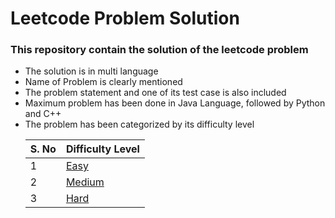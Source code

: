 <h1> Leetcode Problem Solution</h1>
<h3> This repository contain the solution of the leetcode problem</h3>
<ul>
<li> The solution is in multi language </li>
<li> Name of Problem is clearly mentioned </li>
<li> The problem statement and one of its test case is also included </li>
<li> Maximum problem has been done in Java Language, followed by Python and C++ </li>
<li> The problem has been categorized by its difficulty level </li>

|S. No| Difficulty Level |
| :---| :----------------|
|1| [Easy](https://github.com/sudoshivesh/leetcode-problem-solution/tree/sudo/easy) |
|2| [Medium](https://github.com/sudoshivesh/leetcode-problem-solution/tree/sudo/medium) |
|3| [Hard](https://github.com/sudoshivesh/leetcode-problem-solution/tree/sudo/hard) |


